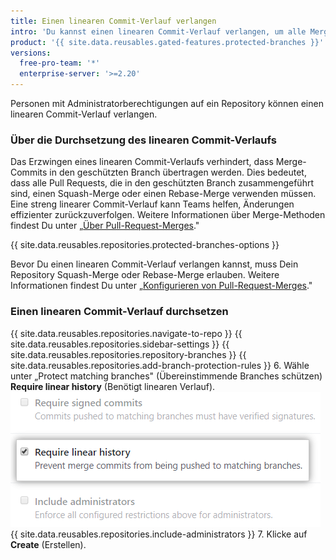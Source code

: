 ```yaml
---
title: Einen linearen Commit-Verlauf verlangen
intro: 'Du kannst einen linearen Commit-Verlauf verlangen, um alle Merge-Commits eines geschützten Branches zu blockieren.'
product: '{{ site.data.reusables.gated-features.protected-branches }}'
versions:
  free-pro-team: '*'
  enterprise-server: '>=2.20'
---
```


Personen mit Administratorberechtigungen auf ein Repository können einen linearen Commit-Verlauf verlangen.

### Über die Durchsetzung des linearen Commit-Verlaufs

Das Erzwingen eines linearen Commit-Verlaufs verhindert, dass Merge-Commits in den geschützten Branch übertragen werden. Dies bedeutet, dass alle Pull Requests, die in den geschützten Branch zusammengeführt sind, einen Squash-Merge oder einen Rebase-Merge verwenden müssen. Eine streng linearer Commit-Verlauf kann Teams helfen, Änderungen effizienter zurückzuverfolgen. Weitere Informationen über Merge-Methoden findest Du unter „[Über Pull-Request-Merges](/github/collaborating-with-issues-and-pull-requests/about-pull-request-merges)."

{{ site.data.reusables.repositories.protected-branches-options }}

Bevor Du einen linearen Commit-Verlauf verlangen kannst, muss Dein Repository Squash-Merge oder Rebase-Merge erlauben. Weitere Informationen findest Du unter „[Konfigurieren von Pull-Request-Merges](/github/administering-a-repository/configuring-pull-request-merges)."


### Einen linearen Commit-Verlauf durchsetzen

{{ site.data.reusables.repositories.navigate-to-repo }}
{{ site.data.reusables.repositories.sidebar-settings }}
{{ site.data.reusables.repositories.repository-branches }}
{{ site.data.reusables.repositories.add-branch-protection-rules }}
6. Wähle unter „Protect matching branches" (Übereinstimmende Branches schützen) **Require linear history** (Benötigt linearen Verlauf). ![Option „Required linear history" (Erforderter linearer Verlauf)](/assets/images/help/repository/required-linear-history.png)
{{ site.data.reusables.repositories.include-administrators }}
7. Klicke auf **Create** (Erstellen).

